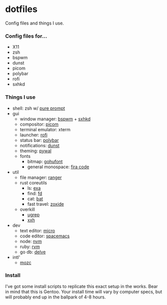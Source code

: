 # dotfiles

Config files and things I use.

### Config files for...

* X11
* zsh
* bspwm
* dunst
* picom
* polybar
* rofi
* sxhkd

### Things I use

* shell: zsh w/ [pure prompt](https://github.com/sindresorhus/pure)
* gui
  * window manager: [bspwm](https://github.com/baskerville/bspwm) + [sxhkd](https://github.com/baskerville/sxhkd)
  * compositor: [picom](https://github.com/yshui/picom)
  * terminal emulator: xterm
  * launcher: [rofi](https://github.com/davatorium/rofi)
  * status bar: [polybar](https://github.com/polybar/polybar)
  * notifications: [dunst](https://github.com/dunst-project/dunst)
  * theming: [pywal](https://github.com/dylanaraps/pywal)
  * fonts
    * bitmap: [gohufont](https://github.com/hchargois/gohufont)
    * general monospace: [fira code](https://github.com/tonsky/FiraCode)
* util
  * file manager: [ranger](https://github.com/ranger/ranger)
  * rust coreutils
    * ls: [exa](https://github.com/ogham/exa)
    * find: [fd](https://github.com/sharkdp/fd)
    * cat: [bat](https://github.com/sharkdp/bat)
    * fast travel: [zoxide](https://github.com/ajeetdsouza/zoxide)
  * overkill
    * [ugrep](https://github.com/Genivia/ugrep)
    * [xxh](https://github.com/xxh/xxh)
* dev
  * text editor: [micro](https://github.com/zyedidia/micro)
  * code editor: [spacemacs](https://github.com/syl20bnr/spacemacs)
  * node: [nvm](https://github.com/nvm-sh/nvm)
  * ruby: [rvm](http://rvm.io/)
  * go db: [delve](https://github.com/go-delve/delve)
* intl'
  * [mozc](https://github.com/google/mozc)

### Install

I've got some install scripts to replicate this exact setup in the works. Bear in mind that this is Gentoo. Your install time will vary by computer specs, but will probably end up in the ballpark of 4-8 hours.